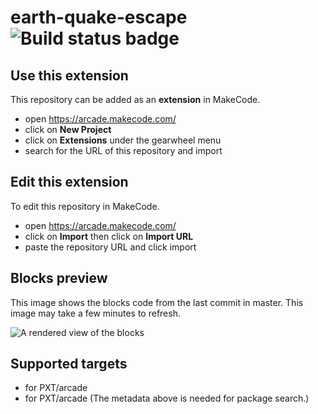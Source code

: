 # earth-quake-escape ![Build status badge](https://github.com/rotoslinger/earth-quake-escape/workflows/MakeCode/badge.svg)



## Use this extension

This repository can be added as an **extension** in MakeCode.

* open https://arcade.makecode.com/
* click on **New Project**
* click on **Extensions** under the gearwheel menu
* search for the URL of this repository and import

## Edit this extension

To edit this repository in MakeCode.

* open https://arcade.makecode.com/
* click on **Import** then click on **Import URL**
* paste the repository URL and click import

## Blocks preview

This image shows the blocks code from the last commit in master.
This image may take a few minutes to refresh.

![A rendered view of the blocks](https://github.com/rotoslinger/earth-quake-escape/raw/master/.makecode/blocks.png)

## Supported targets

* for PXT/arcade
* for PXT/arcade
(The metadata above is needed for package search.)

